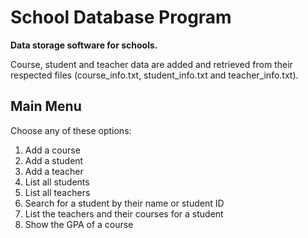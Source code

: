 # School Database Program
**Data storage software for schools.**

Course, student and teacher data are added and retrieved from their respected files (course_info.txt, student_info.txt and teacher_info.txt).

## Main Menu

Choose any of these options:
1. Add a course
2. Add a student 
3. Add a teacher
4. List all students
5. List all teachers 
6. Search for a student by their name or student ID
7. List the teachers and their courses for a student
8. Show the GPA of a course
